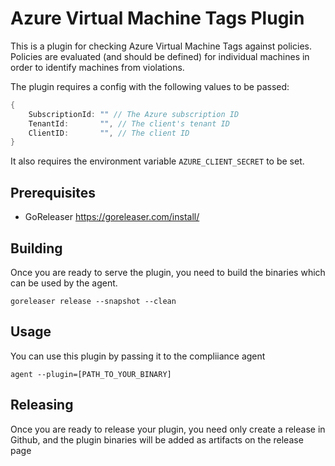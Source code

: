 # Azure Virtual Machine Tags Plugin

This is a plugin for checking Azure Virtual Machine Tags against policies. Policies are evaluated (and should be defined) for individual machines in order to identify machines from violations.

The plugin requires a config with the following values to be passed:

```go
{
    SubscriptionId: "" // The Azure subscription ID
    TenantId:       "", // The client's tenant ID
    ClientID:       "", // The client ID
}
```

It also requires the environment variable `AZURE_CLIENT_SECRET` to be set.

## Prerequisites

* GoReleaser https://goreleaser.com/install/

## Building

Once you are ready to serve the plugin, you need to build the binaries which can be used by the agent.

```shell
goreleaser release --snapshot --clean
```

## Usage

You can use this plugin by passing it to the compliiance agent

```shell
agent --plugin=[PATH_TO_YOUR_BINARY]
```

## Releasing

Once you are ready to release your plugin, you need only create a release in Github, and the plugin binaries
will be added as artifacts on the release page